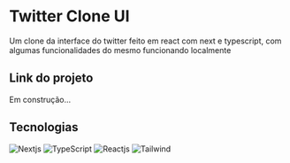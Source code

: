 # Twitter Clone UI
Um clone da interface do twitter feito em react com next e typescript, com algumas funcionalidades do mesmo funcionando localmente

## Link do projeto

Em construção...

## Tecnologias

![Nextjs](https://img.shields.io/badge/Next-0a0a0a?style=for-the-badge&logo=next.js)
![TypeScript](https://img.shields.io/badge/Typescript-0a0a0a?style=for-the-badge&logo=typescript)
![Reactjs](https://img.shields.io/badge/React-0a0a0a?style=for-the-badge&logo=react)
![Tailwind](https://img.shields.io/badge/Tailwind-0a0a0a?style=for-the-badge&logo=tailwindcss)
